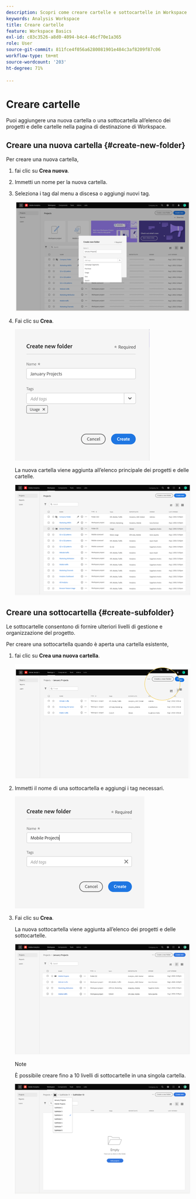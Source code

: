 ```yaml
---
description: Scopri come creare cartelle e sottocartelle in Workspace
keywords: Analysis Workspace
title: Creare cartelle
feature: Workspace Basics
exl-id: c83c3526-a8d0-4094-b4c4-46cf70e1a365
role: User
source-git-commit: 811fce4f056a6280081901e484c3af8209f87c06
workflow-type: tm+mt
source-wordcount: '203'
ht-degree: 71%

---
```


# Creare cartelle

Puoi aggiungere una nuova cartella o una sottocartella all’elenco dei progetti e delle cartelle nella pagina di destinazione di Workspace.

## Creare una nuova cartella {#create-new-folder}

Per creare una nuova cartella,

1. fai clic su **Crea nuova**.

1. Immetti un nome per la nuova cartella.

1. Seleziona i tag dal menu a discesa o aggiungi nuovi tag.

   ![Finestra Crea nuova cartella con il nome della nuova cartella e l’elenco dei tag disponibili.](/help/analysis-workspace/build-workspace-project/assets/select-tags.png)

1. Fai clic su **Crea**.

   ![Fai clic su Crea.](/help/analysis-workspace/build-workspace-project/assets/create.png)

   La nuova cartella viene aggiunta all’elenco principale dei progetti e delle cartelle.

   ![Pagina di destinazione Progetti con l’elenco aggiornato dei progetti e delle cartelle.](/help/analysis-workspace/build-workspace-project/assets/create-new-listed.png)

## Creare una sottocartella {#create-subfolder}

Le sottocartelle consentono di fornire ulteriori livelli di gestione e organizzazione del progetto.

Per creare una sottocartella quando è aperta una cartella esistente,

1. fai clic su **Crea una nuova cartella**.

   ![Fai clic su Crea una nuova cartella.](/help/analysis-workspace/build-workspace-project/assets/create-subfolder2.png)

1. Immetti il nome di una sottocartella e aggiungi i tag necessari.

   ![La finestra Crea nuova cartella con il nuovo nome e il nuovo campo Tag.](/help/analysis-workspace/build-workspace-project/assets/create-subfolder-name.png)

1. Fai clic su **Crea**.

   La nuova sottocartella viene aggiunta all’elenco dei progetti e delle sottocartelle.

   ![Fai clic su Crea.](/help/analysis-workspace/build-workspace-project/assets/create-subfolder-added.png)

   >[!NOTE]
   >
   >È possibile creare fino a 10 livelli di sottocartelle in una singola cartella.

   ![Nell&#39;elenco a discesa delle cartelle vengono visualizzate tutte le sottocartelle all&#39;interno della cartella.](/help/analysis-workspace/build-workspace-project/assets/create-subfolder-limit.png)

